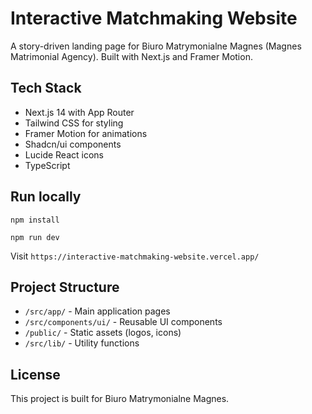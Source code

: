 # Interactive Matchmaking Website

A story-driven landing page for Biuro Matrymonialne Magnes (Magnes Matrimonial Agency). Built with Next.js and Framer Motion.

## Tech Stack

- Next.js 14 with App Router
- Tailwind CSS for styling
- Framer Motion for animations
- Shadcn/ui components
- Lucide React icons
- TypeScript

## Run locally

```
npm install
```

```
npm run dev
```

Visit `https://interactive-matchmaking-website.vercel.app/`

## Project Structure

- `/src/app/` - Main application pages
- `/src/components/ui/` - Reusable UI components
- `/public/` - Static assets (logos, icons)
- `/src/lib/` - Utility functions


## License

This project is built for Biuro Matrymonialne Magnes.
